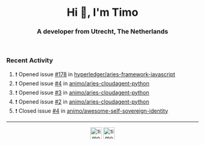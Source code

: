 <h1 align="center">Hi 👋, I'm Timo</h1>
<h3 align="center">A developer from Utrecht, The Netherlands</h3>
<br/>
<!-- https://github.com/rahuldkjain/github-profile-readme-generator --!>

<!--  <p align="left"><img src="https://github-readme-stats.vercel.app/api?username=timoglastra&show_icons=true&count_private=true&" alt="timoglastra" /></p> --!>

<!--
Github language stats
<p align="left"><img src="https://github-readme-stats.vercel.app/api/top-langs/?username=timoglastra&layout=compact" alt="timoglastra" /><p>
-->

<!-- Codestats language stats -->
<!-- <p align="left"><img src="https://codestats-readme.vercel.app/api/top-langs/?username=timoglastra&layout=compact&language_count=12" alt="timoglastra" /><p>    --!>
  
<h3>Recent Activity</h3>

<!--START_SECTION:activity-->
1. ❗️ Opened issue [#178](https://github.com/hyperledger/aries-framework-javascript/issues/178) in [hyperledger/aries-framework-javascript](https://github.com/hyperledger/aries-framework-javascript)
2. ❗️ Opened issue [#4](https://github.com/animo/aries-cloudagent-python/issues/4) in [animo/aries-cloudagent-python](https://github.com/animo/aries-cloudagent-python)
3. ❗️ Opened issue [#3](https://github.com/animo/aries-cloudagent-python/issues/3) in [animo/aries-cloudagent-python](https://github.com/animo/aries-cloudagent-python)
4. ❗️ Opened issue [#2](https://github.com/animo/aries-cloudagent-python/issues/2) in [animo/aries-cloudagent-python](https://github.com/animo/aries-cloudagent-python)
5. ❗️ Closed issue [#4](https://github.com/animo/awesome-self-sovereign-identity/issues/4) in [animo/awesome-self-sovereign-identity](https://github.com/animo/awesome-self-sovereign-identity)
<!--END_SECTION:activity-->

---

<p align="center">
<a href="https://twitter.com/timoglastra" target="blank"><img align="center" src="https://cdn.jsdelivr.net/npm/simple-icons@3.0.1/icons/twitter.svg" alt="timoglastra" height="30" width="30" /></a>
<a href="https://linkedin.com/in/timoglastra" target="blank"><img align="center" src="https://cdn.jsdelivr.net/npm/simple-icons@3.0.1/icons/linkedin.svg" alt="timoglastra" height="30" width="30" /></a>
</p>



